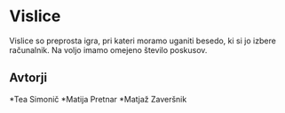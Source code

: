 # Vislice

Vislice so preprosta igra, pri kateri moramo uganiti besedo, ki si jo izbere računalnik.
Na voljo imamo omejeno število poskusov.

## Avtorji

*Tea Simonič
*Matija Pretnar
*Matjaž Zaveršnik
